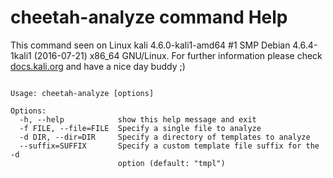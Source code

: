 # cheetah-analyze command Help
 
 This command seen on Linux kali 4.6.0-kali1-amd64 #1 SMP Debian 4.6.4-1kali1 (2016-07-21) x86_64 GNU/Linux. For further information please check [docs.kali.org](docs.kali.org) and have a nice day buddy ;) 

~~~

Usage: cheetah-analyze [options]

Options:
  -h, --help            show this help message and exit
  -f FILE, --file=FILE  Specify a single file to analyze
  -d DIR, --dir=DIR     Specify a directory of templates to analyze
  --suffix=SUFFIX       Specify a custom template file suffix for the -d
                        option (default: "tmpl")

~~~
